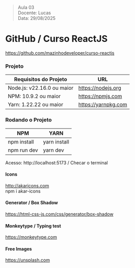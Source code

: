 > Aula 03   
> Docente: Lucas    
> Data: 29/08/2025   


# GitHub / Curso ReactJS 
https://github.com/mazinhodeveloper/curso-reactjs 


### Projeto 
| Requisitos do Projeto      | URL                    |  
|--------------------------- | ---------------------- |
| Node.js: v22.16.0 ou maior | https://nodejs.org     |   
| NPM: 10.9.2 ou maior       | https://npmjs.com      | 
| Yarn: 1.22.22 ou maior     | https://yarnpkg.com    | 


### Rodando o Projeto 
| NPM                   | YARN                  |  
|---------------------- |---------------------- |  
| npm install           | yarn install          |   
| npm run dev           | yarn dev              |    
    
Acesso: http://localhost:5173 / Checar o terminal   


#### Icons 
http://akaricons.com       
npm i akar-icons         


#### Generator / Box Shadow 
https://html-css-js.com/css/generator/box-shadow     


#### Monkeytype / Typing test 
https://monkeytype.com 


#### Free Images 
https://unsplash.com 
